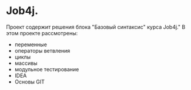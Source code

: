 # Job4j.
Проект содержит решения блока "Базовый синтаксис" курса Job4j."
В этом проекте рассмотрены: 
- переменные
- операторы ветвления
- циклы
- массивы
- модульное тестирование
- IDEA
- Основы GIT